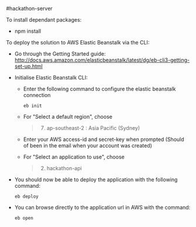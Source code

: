 #hackathon-server

To install dependant packages:
- npm install

To deploy the solution to AWS Elastic Beanstalk via the CLI:
- Go through the Getting Started guide: http://docs.aws.amazon.com/elasticbeanstalk/latest/dg/eb-cli3-getting-set-up.html
- Initialise Elastic Beanstalk CLI:
  - Enter the following command to configure the elastic beanstalk connection
  
    `eb init`
  - For "Select a default region", choose 

    >7) ap-southeast-2 : Asia Pacific (Sydney)
  - Enter your AWS access-id and secret-key when prompted (Should of been in the email when your account was created)
  - For "Select an application to use", choose 

    >2) hackathon-api
- You should now be able to deploy the application with the following command:
  
  `eb deploy`
- You can browse directly to the application url in AWS with the command:

  `eb open`